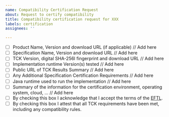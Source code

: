 ```yaml
---
name: Compatibility Certification Request
about: Request to certify compatibility
title: Compatibility certification request for XXX
labels: certification
assignees: ''

---
```


- [ ] Product Name, Version and download URL (if applicable)
  // Add here
- [ ] Specification Name, Version and download URL
  // Add here
- [ ] TCK Version, digital SHA-256l fingerprint and download URL
  // Add here
- [ ] Implementation runtime Version(s) tested
  // Add here
- [ ] Public URL of TCK Results Summary
  // Add here
- [ ] Any Additional Specification Certification Requirements
  // Add here
- [ ] Java runtime used to run the implementation
  // Add here
- [ ] Summary of the information for the certification environment, operating system, cloud, ...
  // Add here
- [ ] By checking this box I acknowledge that I accept the terms of the [EFTL](https://www.eclipse.org/legal/tck.php).
- [ ] By checking this box I attest that all TCK requirements have been met, including any compatibility rules.
